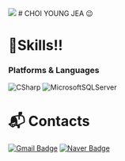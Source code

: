 <img src="https://capsule-render.vercel.app/api?type=wave&color=auto&height=300&section=header&text=capsule%20render&fontSize=90" />
# CHOI YOUNG JEA 😉


# 💪Skills!!
### Platforms & Languages
![CSharp](https://img.shields.io/badge/CSharp-239120.svg?&style=for-the-badge&logo=Java&logoColor=white)
![MicrosoftSQLServer](https://img.shields.io/badge/MicrosoftSQLServer-CC2927.svg?&style=for-the-badge&logo=Java&logoColor=white)




 
# :mailbox_with_mail: Contacts

[![Gmail Badge](https://img.shields.io/badge/Gmail-d14836?style=flat-square&logo=Gmail&logoColor=white&link=mailto:choiyoung7252@gmail.com)](mailto:kimsh1691@gmail.com)
[![Naver Badge](https://img.shields.io/badge/Naver-03C75A?style=flat-square&logo=Naver&logoColor=white&link=mailto:dktmskf117@naver.com)](mailto:rlatngus1691@naver.com)
